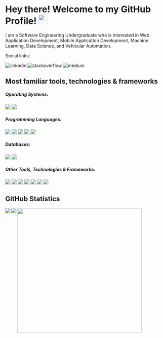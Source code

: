 # Hey there! Welcome to my GitHub Profile! <img src="https://raw.githubusercontent.com/MartinHeinz/MartinHeinz/master/wave.gif" width="30px">

I am a Software Engineering Undergraduate who is interested in Web Application Development, Mobile Application Development, Machine Learning, Data Science, and Vehicular Automation.</br>

Social links:</br>

[<img align="left" alt="linkedin" src="https://img.shields.io/badge/LinkedIn-0077B5?style=plastic&logo=linkedin&logoColor=white" />][1]
[<img align="left" alt="stackoverflow" src="https://img.shields.io/badge/Stack_Overflow-FE7A16?style=plastic&logo=stack-overflow&logoColor=white" />][2]
[<img align="left" alt="medium" src="https://img.shields.io/badge/medium-%2312100E.svg?&style=plastic&logo=medium&logoColor=white" />][3] </br>

<!-- Links -->
[1]: https://www.linkedin.com/in/nipuni-yapa-rupasinghe-ab1882157/
[2]: https://stackoverflow.com/users/11829635/nipuniyr
[3]: https://nipuniyr.medium.com/


## Most familiar tools, technologies & frameworks
##### Operating Systems: 
<img src="https://img.shields.io/badge/Windows-0078D6?style=flat&logo=windows&logoColor=white" /> <img src="https://img.shields.io/badge/Ubuntu-E95420?style=flat&logo=ubuntu&logoColor=white" /> </br>
##### Programming Languages:
<img src="https://img.shields.io/badge/Java-ED8B00?style=flat&logo=java&logoColor=white"/> <img src="https://img.shields.io/badge/JavaScript-323330?style=flat&logo=javascript&logoColor=F7DF1E"/> <img src="https://img.shields.io/badge/Python-3776AB?style=flat&logo=python&logoColor=white"/> <img src="https://img.shields.io/badge/C-00599C?style=flat&logo=c&logoColor=white"/> <img src="https://img.shields.io/badge/C%2B%2B-00599C?style=flat&logo=c%2B%2B&logoColor=white"/> </br>
##### Databases:
<img src="https://img.shields.io/badge/MySQL-005C84?style=flat&logo=mysql&logoColor=white"/> <img src="https://img.shields.io/badge/MongoDB-4EA94B?style=flat&logo=mongodb&logoColor=white"/> </br>
##### Other Tools, Technologies & Frameworks:
<img src="https://img.shields.io/badge/Node.js-339933?style=flat&logo=nodedotjs&logoColor=white"/> <img src="https://img.shields.io/badge/Express.js-000000?style=flat&logo=express&logoColor=white"/> <img src="https://img.shields.io/badge/React-20232A?style=flat&logo=react&logoColor=61DAFB"/> <img src="https://img.shields.io/badge/Angular-DD0031?style=flat&logo=angular&logoColor=white"/> <img src="https://img.shields.io/badge/React_Native-20232A?style=flat&logo=react&logoColor=61DAFB"/> <img src="https://img.shields.io/badge/Spring_Boot-F2F4F9?style=flat&logo=spring-boot"/> <img src="https://img.shields.io/badge/firebase-ffca28?style=flat&logo=firebase&logoColor=black"/> </br>

## GitHub Statistics
<a href="https://github.com/anuraghazra/github-readme-stats">
  <img align="left" src="https://github-readme-stats.vercel.app/api?username=NipuniYR&show_icons=true&theme=dark" />
</a>
<a href="https://github.com/anuraghazra/convoychat">
  <img align="left" src="https://github-readme-streak-stats.herokuapp.com/?user=NipuniYR&show_icons=true&theme=dark"/>
</a>
<a href="https://github.com/anuraghazra/convoychat">
  <img align="center" src="https://github-readme-stats.vercel.app/api/top-langs/?username=NipuniYR&show_icons=true&theme=dark" height="393"/>
</a>

<!--
**NipuniYR/NipuniYR** is a ✨ _special_ ✨ repository because its `README.md` (this file) appears on your GitHub profile.

Here are some ideas to get you started:

- 🔭 I’m currently working on ...
- 🌱 I’m currently learning ...
- 👯 I’m looking to collaborate on ...
- 🤔 I’m looking for help with ...
- 💬 Ask me about ...
- 📫 How to reach me: ...
- 😄 Pronouns: ...
- ⚡ Fun fact: ...
-->
